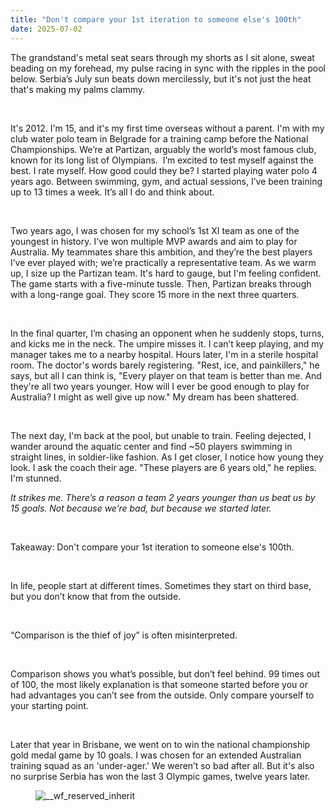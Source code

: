 ```yaml
---
title: "Don't compare your 1st iteration to someone else's 100th"
date: 2025-07-02
---
```


<p id="">The grandstand's metal seat sears through my shorts as I sit alone, sweat beading on my forehead, my pulse racing in sync with the ripples in the pool below. Serbia’s July sun beats down mercilessly, but it's not just the heat that's making my palms clammy.</p><p>‍</p><p id="">It's 2012. I'm 15, and it's my first time overseas without a parent. I'm with my club water polo team in Belgrade for a training camp before the National Championships. We’re at Partizan, arguably the world’s most famous club, known for its long list of Olympians.&nbsp; I’m excited to test myself against the best. I rate myself. How good could they be? I started playing water polo 4 years ago. Between swimming, gym, and actual sessions, I’ve been training up to 13 times a week. It’s all I do and think about.</p><p>‍</p><p id="">Two years ago, I was chosen for my school’s 1st XI team as one of the youngest in history. I’ve won multiple MVP awards and aim to play for Australia. My teammates share this ambition, and they’re the best players I’ve ever played with; we’re practically a representative team. As we warm up, I size up the Partizan team. It's hard to gauge, but I'm feeling confident. The game starts with a five-minute tussle. Then, Partizan breaks through with a long-range goal. They score 15 more in the next three quarters. </p><p>‍</p><p id="">In the final quarter, I’m chasing an opponent when he suddenly stops, turns, and kicks me in the neck. The umpire misses it. I can’t keep playing, and my manager takes me to a nearby hospital. Hours later, I'm in a sterile hospital room. The doctor's words barely registering. "Rest, ice, and painkillers," he says, but all I can think is, "Every player on that team is better than me. And they're all two years younger. How will I ever be good enough to play for Australia? I might as well give up now." My dream has been shattered.</p><p>‍</p><p id="">The next day, I'm back at the pool, but unable to train. Feeling dejected, I wander around the aquatic center and find ~50 players swimming in straight lines, in soldier-like fashion. As I get closer, I notice how young they look. I ask the coach their age. "These players are 6 years old," he replies. I'm stunned.</p><p id=""><em id="">It strikes me. There’s a reason a team 2 years younger than us beat us by 15 goals. Not because we’re bad, but because we started later.</em></p><p>‍</p><p id="">Takeaway: Don't compare your 1st iteration to someone else's 100th.</p><p>‍</p><p id="">In life, people start at different times. Sometimes they start on third base, but you don’t know that from the outside.</p><p>‍</p><p id="">“Comparison is the thief of joy” is often misinterpreted.</p><p>‍</p><p id="">Comparison shows you what’s possible, but don’t feel behind. 99 times out of 100, the most likely explanation is that someone started before you or had advantages you can’t see from the outside. Only compare yourself to your starting point.</p><p>‍</p><p id="">Later that year in Brisbane, we went on to win the national championship gold medal game by 10 goals. I was chosen for an extended Australian training squad as an 'under-ager.' We weren’t so bad after all. But it's also no surprise Serbia has won the last 3 Olympic games, twelve years later.</p><figure id="" class="w-richtext-figure-type-image w-richtext-align-center" data-rt-type="image" data-rt-align="center"><div id=""><img src="https://cdn.prod.website-files.com/63fd511e232de229bfe66c52/66fcdebe27c06614ba21239c_66fcdeaf568f426dd1134aac_Facebook%2520photo%2520(1).jpeg" loading="lazy" alt="__wf_reserved_inherit" width="auto" height="auto" id=""></div></figure>